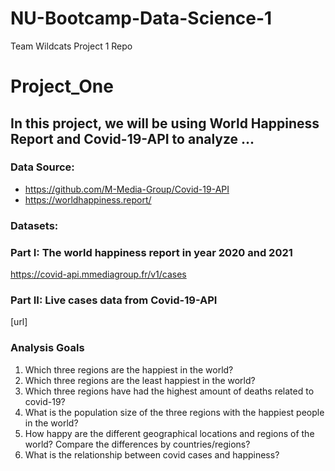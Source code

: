 # NU-Bootcamp-Data-Science-1
Team Wildcats Project 1 Repo

# Project_One

## In this project, we will be using World Happiness Report and Covid-19-API to analyze ...

### Data Source: 
- https://github.com/M-Media-Group/Covid-19-API
- https://worldhappiness.report/


### Datasets:

### Part I: The world happiness report in year 2020 and 2021
https://covid-api.mmediagroup.fr/v1/cases
### Part II: Live cases data from Covid-19-API
[url]

### Analysis Goals

1. Which three regions are the happiest in the world? 
2. Which three regions are the least happiest in the world?
3. Which three regions have had the highest amount of deaths related to covid-19?
4. What is the population size of the three regions with the happiest people in the world?
5. How happy are the different geographical locations and regions of the world? Compare the differences by countries/regions?
6. What is the relationship between covid cases and happiness?
